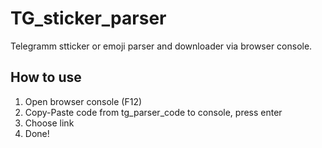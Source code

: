 # TG_sticker_parser
Telegramm stticker or emoji parser and downloader via browser console.
## How to use
1. Open browser console (F12)
2. Copy-Paste code from tg_parser_code to console, press enter
3. Choose link 
4. Done!
